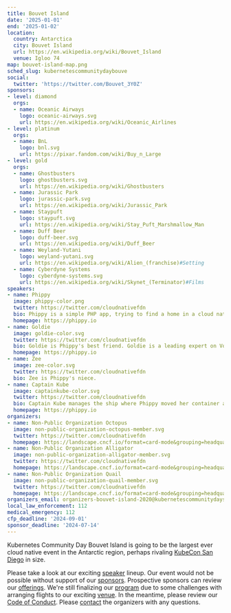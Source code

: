```yaml
---
title: Bouvet Island
date: '2025-01-01'
end: '2025-01-02'
location:
  country: Antarctica
  city: Bouvet Island
  url: https://en.wikipedia.org/wiki/Bouvet_Island
  venue: Igloo 74
map: bouvet-island-map.png
sched_slug: kubernetescommunitydaybouve
social:
  twitter: 'https://twitter.com/Bouvet_3Y0Z'
sponsors:
- level: diamond
  orgs:
  - name: Oceanic Airways
    logo: oceanic-airways.svg
    url: https://en.wikipedia.org/wiki/Oceanic_Airlines
- level: platinum
  orgs:
  - name: BnL
    logo: bnl.svg
    url: https://pixar.fandom.com/wiki/Buy_n_Large
- level: gold
  orgs:
  - name: Ghostbusters
    logo: ghostbusters.svg
    url: https://en.wikipedia.org/wiki/Ghostbusters
  - name: Jurassic Park
    logo: jurassic-park.svg
    url: https://en.wikipedia.org/wiki/Jurassic_Park
  - name: Staypuft
    logo: staypuft.svg
    url: https://en.wikipedia.org/wiki/Stay_Puft_Marshmallow_Man
  - name: Duff Beer
    logo: duff-beer.svg
    url: https://en.wikipedia.org/wiki/Duff_Beer
  - name: Weyland-Yutani
    logo: weyland-yutani.svg
    url: https://en.wikipedia.org/wiki/Alien_(franchise)#Setting
  - name: Cyberdyne Systems
    logo: cyberdyne-systems.svg
    url: https://en.wikipedia.org/wiki/Skynet_(Terminator)#Films
speakers:
- name: Phippy
  image: phippy-color.png
  twitter: https://twitter.com/cloudnativefdn
  bio: Phippy is a simple PHP app, trying to find a home in a cloud native world.
  homepage: https://phippy.io
- name: Goldie
  image: goldie-color.svg
  twitter: https://twitter.com/cloudnativefdn
  bio: Goldie is Phippy's best friend. Goldie is a leading expert on Volumes, which represent a location where containers can access and store information.
  homepage: https://phippy.io
- name: Zee
  image: zee-color.svg
  twitter: https://twitter.com/cloudnativefdn
  bio: Zee is Phippy's niece.
- name: Captain Kube
  image: captainkube-color.svg
  twitter: https://twitter.com/cloudnativefdn
  bio: Captain Kube manages the ship where Phippy moved her container and is an expert on the Kubernetes project.
  homepage: https://phippy.io
organizers:
- name: Non-Public Organization Octopus
  image: non-public-organization-octopus-member.svg
  twitter: https://twitter.com/cloudnativefdn
  homepage: https://landscape.cncf.io/format=card-mode&grouping=headquarters&headquarters=bouvet-island-antarctica
- name: Non-Public Organization Alligator
  image: non-public-organization-alligator-member.svg
  twitter: https://twitter.com/cloudnativefdn
  homepage: https://landscape.cncf.io/format=card-mode&grouping=headquarters&headquarters=bouvet-island-antarctica
- name: Non-Public Organization Quail
  image: non-public-organization-quail-member.svg
  twitter: https://twitter.com/cloudnativefdn
  homepage: https://landscape.cncf.io/format=card-mode&grouping=headquarters&headquarters=bouvet-island-antarctica
organizers_email: organizers-bouvet-island-2020@kubernetescommunitydays.org
local_law_enforcement: 112
medical_emergency: 112
cfp_deadline: '2024-09-01'
sponsor_deadline: '2024-07-14'
---
```


Kubernetes Community Day Bouvet Island is going to be the largest ever cloud native event in the Antarctic region, perhaps rivaling [KubeCon San Diego](https://events.linuxfoundation.org/events/kubecon-cloudnativecon-north-america-2019/) in size.

Please take a look at our exciting [speaker](speakers) lineup. Our event would not be possible without support of our [sponsors](sponsor). Prospective sponsors can review our [offerings](sponsor-form). We're still finalizing our [program](program) due to some challenges with arranging flights to our exciting [venue](venue). In the meantime, please review our [Code of Conduct](/code-of-conduct). Please [contact](contact) the organizers with any questions.
